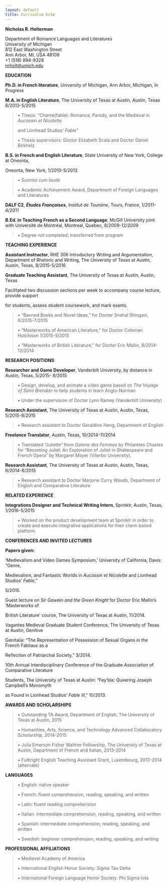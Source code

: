 ```yaml
---
layout: default
title: Curriculum Vitæ
---
```


**Nicholas R. Holterman**

Department of Romance Languages and Literatures  
University of Michigan  
812 East Washington Street  
Ann Arbor, MI, USA 48109  
+1 (518) 894-9328  
nrholt@umich.edu  

**EDUCATION**

**Ph.D. in French literature**, University of Michigan, Ann Arbor,
Michigan, In Progress

**M.A. in English Literature**, The University of Texas at Austin,
Austin, Texas 8/2013-5/2015

> • Thesis: “Chante(fable): Romance, Parody, and the Medieval in
> *Aucassin et Nicolette*
>
> and Lionhead Studios’ *Fable*”
>
> • Thesis supervisors: Doctor Elizabeth Scala and Doctor Daniel
> Birkholz

**B.S. in French and English Literature**, State University of New York,
College at Oneonta,

Oneonta, New York, 1/2010-5/2013

> • *Summa cum laude*
>
> • Academic Achievement Award, Department of Foreign Languages and
> Literatures

**DALF C2**, ***Études Françaises***, *Institut de Touraine*, Tours,
France, 1/2011-4/2011

**B.Ed. in Teaching French as a Second Language**, McGill University
joint with Université de Montréal, Montreal, Quebec, 8/2009-12/2009

> • Degree not completed; transferred from program

**TEACHING EXPERIENCE**

**Assistant Instructor**, RHE 306 Introductory Writing and
Argumentation, Department of Rhetoric and Writing, The University of
Texas at Austin, Austin, Texas, 8/2015-5/2016

**Graduate Teaching Assistant**, The University of Texas at Austin,
Austin, Texas

Facilitated two discussion sections per week to accompany course
lecture, provide support

for students, assess student coursework, and mark exams.

> • “Banned Books and Novel Ideas,” for Doctor Snehal Shingavi,
> 6/2015-7/2015
>
> • “Masterworks of American Literature,” for Doctor Coleman Hutchison
> 1/2015-5/2015
>
> • “Masterworks of British Literature,” for Doctor Eric Mallin,
> 8/2014-12/2014

**RESEARCH POSITIONS**

**Researcher and Game Developer**, Vanderbilt University, by distance in
Austin, Texas, 5/2015- 8/2015

> • Design, develop, and animate a video game based on *The Voyage of
> Saint Brendan* to help students in learn Anglo-Norman
>
> • Under the supervision of Doctor Lynn Ramey (Vanderbilt University)

**Research Assistant**, The University of Texas at Austin, Austin,
Texas, 5/2015-8/2015

> • Research assistant to Doctor Geraldine Heng, Department of English

**Freelance Translator**, Austin, Texas, 10/2014-11/2014

> • Translated “Juliette” from *Galerie des Femmes* by Philarètes
> Chasles for “Becoming Juliet: An Exploration of Juliet in Shakespeare
> and French Opera” by Margaret Moyer (Viterbo University).

**Research Assistant**, The University of Texas at Austin, Austin,
Texas, 6/2014-6/2015

> • Research assistant to Doctor Marjorie Curry Woods, Department of
> English and Comparative Literature

**RELATED EXPERIENCE**

**Integrations Designer and Technical Writing Intern**, Sprinklr,
Austin, Texas, 1/2016-5/2015

> • Worked on the product development team at Sprinklr in order to
> create and execute integrative applications for their client-based
> platform.

**CONFERENCES AND INVITED LECTURES**

**Papers given:**

‘Medievalism and Video Games Symposium,’ University of California,
Davis: “Genre,

Medievalism, and Fantastic Worlds in *Aucassin et Nicolette* and
Lionhead Studios’ *Fable*,”

5/2015.

Guest lecture on *Sir Gawain and the Green Knight* for Doctor Eric
Mallin’s ‘Masterworks of

British Literature’ course, The University of Texas at Austin, 11/2014.

Vagantes Medieval Graduate Student Conference, The University of Texas
at Austin, Genitive

Genitalia: “The Representation of Possession of Sexual Organs in the
French Fabliaux as a

Reflection of Patriarchal Society,” 3/2014.

10th Annual Interdisciplinary Conference of the Graduate Association of
Comparative Literature

Students, The University of Texas at Austin: “Fey’ble: Queering Joseph
Campbell’s Monomyth

as Found in Lionhead Studios’ *Fable* *III*,” 10/2013.

**AWARDS AND SCHOLARSHIPS**

> • Outstanding TA Award, Department of English, The University of Texas
> at Austin, 2015
>
> • Humanities, Arts, Science, and Technology Advanced Collaboratory
> Scholarship, 2014-2015
>
> • Julia Emerson Fisher Walther Fellowship, The University of Texas at
> Austin, Department of French and Italian, 2013-2014
>
> • Fulbright English Teaching Assistant Grant, Luxembourg, 2013-2014
> (alternate)

**LANGUAGES**

> • English: native speaker
>
> • French: fluent comprehension, reading, speaking, and written
>
> • Latin: fluent reading comprehension
>
> • Italian: intermediate comprehension, reading, speaking, and written
>
> • Spanish: intermediate comprehension, reading, speaking, and written
>
> • Swedish: beginner comprehension, reading, speaking, and writing

**PROFESSIONAL AFFILIATIONS**

> • Medieval Academy of America
>
> • International English Honor Society: Sigma Tau Delta
>
> • International Foreign Language Honor Society: Phi Sigma Iota

